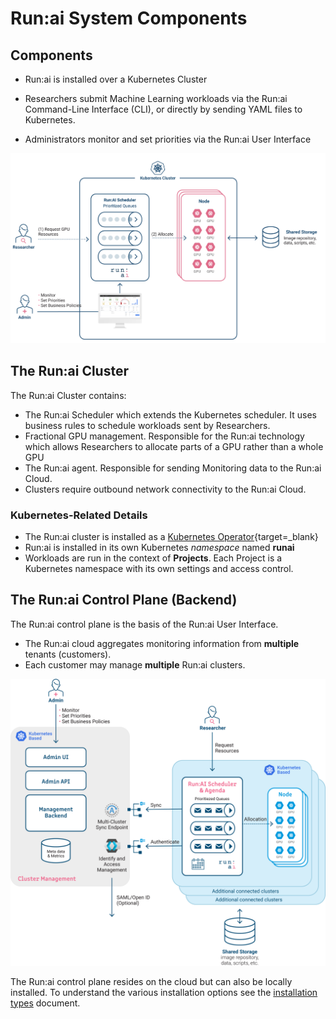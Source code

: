 # Run:ai System Components 

## Components

* Run:ai is installed over a Kubernetes Cluster

* Researchers submit Machine Learning workloads via the Run:ai Command-Line Interface (CLI), or directly by sending YAML files to Kubernetes. 

* Administrators monitor and set priorities via the Run:ai User Interface

![architecture](img/architecture.png)


## The Run:ai Cluster 

The Run:ai Cluster contains:

* The Run:ai Scheduler which extends the Kubernetes scheduler. It uses business rules to schedule workloads sent by Researchers. 
* Fractional GPU management. Responsible for the Run:ai technology which allows Researchers to allocate parts of a GPU rather than a whole GPU  
* The Run:ai agent. Responsible for sending Monitoring data to the Run:ai Cloud.
* Clusters require outbound network connectivity to the Run:ai Cloud.  

### Kubernetes-Related Details

* The Run:ai cluster is installed as a [Kubernetes Operator](https://kubernetes.io/docs/concepts/extend-kubernetes/operator/){target=_blank}
* Run:ai is installed in its own Kubernetes _namespace_ named __runai__
* Workloads are run in the context of __Projects__. Each Project is a Kubernetes namespace with its own settings and access control. 



## The Run:ai Control Plane (Backend)

The Run:ai control plane is the basis of the Run:ai User Interface. 

* The Run:ai cloud aggregates monitoring information from __multiple__ tenants (customers).
* Each customer may manage __multiple__ Run:ai clusters. 

![multi-cluster-architecture](img/multi-cluster-architecture.png)

The Run:ai control plane resides on the cloud but can also be locally installed. To understand the various installation options see the [installation types](../admin/runai-setup/installation-types.md) document.






